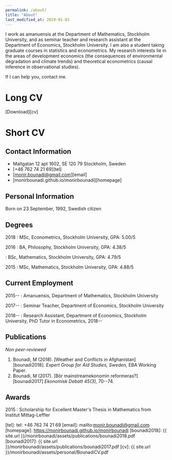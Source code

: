 ```yaml
---
permalink: /about/
title: "About"
last_modified_at: 2019-01-03
---
```


I work as amanuensis at the Department of Mathematics, Stockholm University, and as seminar teacher and research assistant at the Department of Economics, Stockholm University. I am also a student taking graduate courses in statistics and econometrics. My research interests lie in the areas of development economics (the consequences of environmental degradation and climate trends) and theoretical econometrics (causal inference in observational studies). 

If I can help you, contact me. 

# Long CV

<i class="fas fa-file-pdf"></i> [Download][cv]

# Short CV

## Contact Information

- <i class="fas fa-home"></i> Maltgatan 12 apt 1602, SE 120 79 Stockholm, Sweden 
- <i class="fas fa-phone"></i> [+46 762 74 21 69][tel]
- <i class="fas fa-envelope"></i> [monir.bounadi@gmail.com][email]
- <i class="fas fa-globe"></i> [monirbounadi.github.io/monirbounadi][homepage]

## Personal Information

Born on 23 September, 1992, Swedish citizen

## Degrees

2018
:	MSc, Econometrics, Stockholm University, GPA: 5.00/5

2016
:	BA, Philosophy, Stockholm University, GPA: 4.38/5

:	BSc, Mathematics, Stockholm University, GPA: 4.79/5

2015
:	MSc, Mathematics, Stockholm University, GPA: 4.88/5

## Current Employment 

2015--
:	Amanuensis, Department of Mathematics, Stockholm University

2017--
:	Seminar Teacher, Department of Economics, Stockholm University

2018--
:	Research Assistant, Department of Economics, Stockholm University, 
	PhD Tutor in Econometrics, 2018--

## Publications

*Non peer-reviewed*

1. Bounadi, M (2018). [Weather and Conflicts in Afghanistan][bounadi2018]. *Expert Group for Aid Studies, Sweden,*  EBA Working Paper.
2. Bounadi, M (2017). [Bör mainstreamekonomin reformeras?][bounadi2017] *Ekonomisk Debatt 45(3),* 70--74.

## Awards

2015
:	Scholarship for Excellent Master's Thesis in Mathematics from Institut Mittag-Leffler

[tel]: tel: +46 762 74 21 69
[email]: mailto:monir.bounadi@gmail.com
[homepage]: https://monirbounadi.github.io/monirbounadi
[bounadi2018]: {{ site.url }}/monirbounadi/assets/publications/bounadi2018.pdf
[bounadi2017]: {{ site.url }}/monirbounadi/assets/publications/bounadi2017.pdf
[cv]: {{ site.url }}/monirbounadi/assets/personal/BounadiCV.pdf